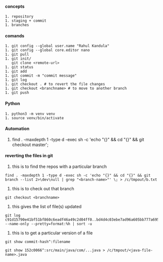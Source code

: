 #### concepts

    1. repository
    1. staging + commit
    1. branches

#### comands

    1. git config --global user.name "Rahul Kandula"
    1. git config --global core.editor nano
    1. git pull
    1. git init/
       git clone <remote-url>
    1. git status
    1. git add
    1. git commit -m "commit message"
    1. git log
    1. git checkout . # to revert the file changes
    1. git checkout <branchname> # to move to another branch
    1. git push

#### Python

    1. python3 -m venv venv
    1. source venv/bin/activate

#### Automation

1. find . -maxdepth 1 -type d -exec sh -c 'echo "{}" && cd "{}" && git checkout master'\;

#### reverting the files in git

1. this is to find the repos with a particular branch

```text
find . -maxdepth 1 -type d -exec sh -c 'echo "{}" && cd "{}" && git branch --list 2>\dev\null | grep "<branch-name>"' \; > /c/tmpout/b.txt
```

1. this is to check out that branch

```text
git checkout <branchname>
```

1. this gives the list of file(s) updated

```text
git log c91d15790e41bf51bf860c6eadf46a49c2d04ff0..bd4d4c03ebe7ad96a605bb777a695ca404568ce2 --name-only --pretty=format:%h | sort -u
```

1. this is to get a particular version of a file

```text
git show commit-hash^:filename

git show 152c0066^:src/main/java/com/...java > /c/tmpout/<java-file-name>.java
```
